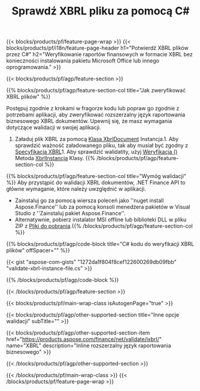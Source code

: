 ﻿---
title: Sprawdź XBRL pliku za pomocą C#
description: Przykładowy kod dla XBRL walidacji pliku. Użyj API przykładowego kodu, aby zweryfikować pliki wsadowe XBRL w aplikacjach opartych na .NET. 
url: /pl/net/validate/xbrl/
family: finance
platformtag: net
feature: validate
informat: XBRL
outformat: 
otherformats: 
---
{{< blocks/products/pf/feature-page-wrap >}}
{{< blocks/products/pf/i18n/feature-page-header h1="Potwierdź XBRL plików przez C#" h2="Weryfikowanie raportów finansowych w formacie XBRL bez konieczności instalowania pakietu Microsoft Office lub innego oprogramowania." >}}

{{< blocks/products/pf/agp/feature-section >}}

{{% blocks/products/pf/agp/feature-section-col title="Jak zweryfikować XBRL plików" %}}

Postępuj zgodnie z krokami w fragorze kodu lub popraw go zgodnie z potrzebami aplikacji, aby zweryfikować rozszerzalny język raportowania biznesowego XBRL dokumentów. Upewnij się, że masz wymagania dotyczące walidacji w swojej aplikacji.

1. Załaduj plik XBRL za pomocą [Klasa XbrlDocument](https://apireference.aspose.com/finance/net/aspose.finance.xbrl/xbrldocument) Instancja.1. Aby sprawdzić ważność załadowanego pliku, tak aby musiał być zgodny z [Specyfikacja XBRL](http://www.xbrl.org/specification/inlinexbrl-part1/rec-2013-11-18/inlinexbrl-part1-rec-2013-11-18.html)1. Aby sprawdzić walidatity, użyj [Weryfikacja ()](https://apireference.aspose.com/finance/net/aspose.finance.xbrl/xbrlinstance/methods/validate) Metoda [XbrlInstancja](https://apireference.aspose.com/finance/net/aspose.finance.xbrl/xbrlinstance) Klasy.
{{% /blocks/products/pf/agp/feature-section-col %}}

{{% blocks/products/pf/agp/feature-section-col title="Wymóg walidacji" %}}
Aby przystąpić do walidacji XBRL dokumentów, .NET Finance API to główne wymaganie, które należy uwzględnić w aplikacji. 
- Zainstaluj go za pomocą wiersza poleceń jako ''nuget install Aspose.Finance'' lub za pomocą konsoli menedżera pakietów w Visual Studio z ''Zainstaluj pakiet Aspose.Finance''.
- Alternatywnie, pobierz instalator MSI offline lub biblioteki DLL w pliku ZIP z [Pliki do pobrania](https://downloads.aspose.com/finance/net).{{% /blocks/products/pf/agp/feature-section-col %}}

{{% blocks/products/pf/agp/code-block title="C# kodu do weryfikacji XBRL plików" offSpacer="" %}}

{{< gist "aspose-com-gists" "1272da1f804f8cef122600269db09fbb" "validate-xbrl-instance-file.cs" >}}

{{% /blocks/products/pf/agp/code-block %}}

{{< /blocks/products/pf/agp/feature-section >}}

{{< blocks/products/pf/main-wrap-class isAutogenPage="true" >}}

{{< blocks/products/pf/agp/other-supported-section title="Inne opcje walidacji" subTitle="" >}}

{{< blocks/products/pf/agp/other-supported-section-item href="https://products.aspose.com/finance/net/validate/ixbrl/" name="XBRL" description="Inline rozszerzalny język raportowania biznesowego" >}}

{{< /blocks/products/pf/agp/other-supported-section >}}

{{< /blocks/products/pf/main-wrap-class >}}
{{< /blocks/products/pf/feature-page-wrap >}}